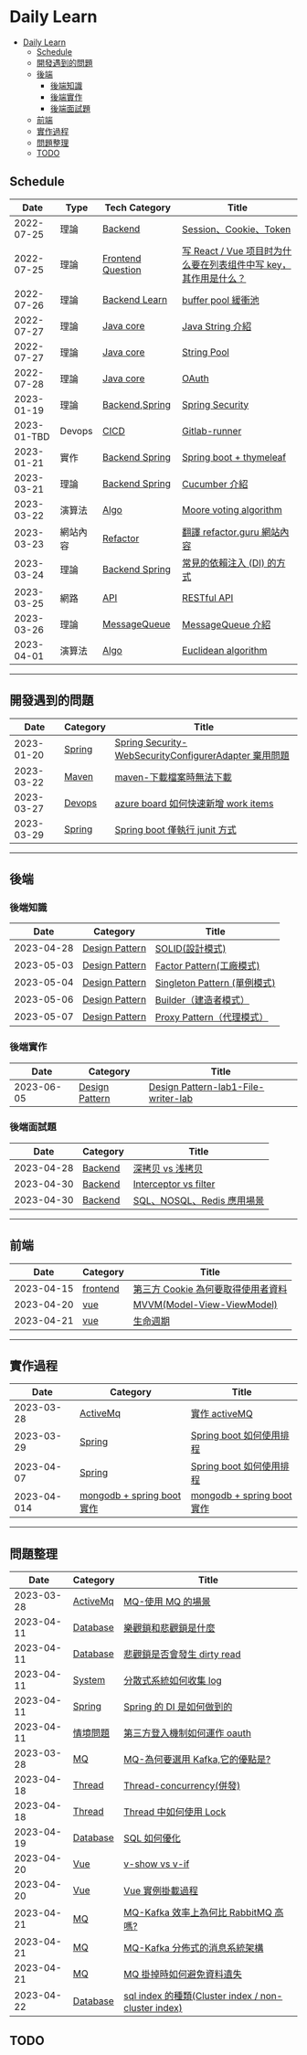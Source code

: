 # Daily Learn

- [Daily Learn](#daily-learn)
  - [Schedule](#schedule)
  - [開發遇到的問題](#開發遇到的問題)
  - [後端](#後端)
    - [後端知識](#後端知識)
    - [後端實作](#後端實作)
    - [後端面試題](#後端面試題)
  - [前端](#前端)
  - [實作過程](#實作過程)
  - [問題整理](#問題整理)
  - [TODO](#todo)

## Schedule

| Date        | Type     | Tech Category                                 | Title                                                                                            |
| ----------- | -------- | --------------------------------------------- | ------------------------------------------------------------------------------------------------ |
| 2022-07-25  | 理論     | [Backend](#Backend)                           | [Session、Cookie、Token](./backend/core/core.md#Session-Cookie-Token)                            |
| 2022-07-25  | 理論     | [Frontend Question](#Frontend)                | [写 React / Vue 项目时为什么要在列表组件中写 key，其作用是什么？](#backend_q_1)                  |
| 2022-07-26  | 理論     | [Backend Learn](#Backend-Learn)               | [buffer pool 緩衝池](./backend/java/core.md#backend_java_core_buffer_pool)                       |
| 2022-07-27  | 理論     | [Java core](./backend/java/core.md)           | [Java String 介紹](./backend/java/core.md#backend_java_core_string_intro)                        |
| 2022-07-27  | 理論     | [Java core](./backend/java/core.md)           | [String Pool](./backend/java/core.md#backend_java_core_string_pool)                              |
| 2022-07-28  | 理論     | [Java core](./backend/java/core.md)           | [OAuth](#OAuth)                                                                                  |
| 2023-01-19  | 理論     | [Backend](#Backend),[Spring](#Spring)         | [Spring Security](#Spring_Security)                                                              |
| 2023-01-TBD | Devops   | [CICD](#CICD)                                 | [Gitlab-runner](#)                                                                               |
| 2023-01-21  | 實作     | [Backend Spring](./backend/java/spring/)      | [Spring boot + thymeleaf](./backend/java/spring/devlog.md#spring-boot-thymeleaf實作)             |
| 2023-03-21  | 理論     | [Backend Spring](./backend/java/spring/)      | [Cucumber 介紹](./backend/java/spring/test/cucumber.md)                                          |
| 2023-03-22  | 演算法   | [Algo](./algo/)                               | [Moore voting algorithm](./algo//algo.md)                                                        |
| 2023-03-23  | 網站內容 | [Refactor](./refactiror/)                     | [翻譯 refactor.guru 網站內容](./book/refactor.md)                                                |
| 2023-03-24  | 理論     | [Backend Spring](./backend/java/spring/)      | [常見的依賴注入 (DI) 的方式](./backend/interview/SpringQuestion.md#q常見的依賴注入-di-的方式)    |
| 2023-03-25  | 網路     | [API](./backend/api/api.md)                   | [RESTful API](./backend/api/api.md#restful-api---representational-state-transfer-表現層狀態轉移) |
| 2023-03-26  | 理論     | [MessageQueue](./backend/mq/message-queue.md) | [MessageQueue 介紹](./backend/mq/message-queue.md)                                               |
| 2023-04-01  | 演算法   | [Algo](./algo/)                               | [Euclidean algorithm](./algo/algo.md#輾轉相除法歐幾里得算法)                                     |

---

## 開發遇到的問題

| Date       | Category          | Title                                                                                                                       |
| ---------- | ----------------- | --------------------------------------------------------------------------------------------------------------------------- |
| 2023-01-20 | [Spring](#spring) | [Spring Security-WebSecurityConfigurerAdapter 棄用問題](backend/java/spring/devlog.md#websecurityconfigureradapter棄用問題) |
| 2023-03-22 | [Maven](#Maven)   | [maven-下載檔案時無法下載](backend/java/spring/maven.md#maven-下載檔案時無法下載)                                           |
| 2023-03-27 | [Devops](#Azure)  | [azure board 如何快速新增 work items](devops/azure/azureDevops.md)                                                          |
| 2023-03-29 | [Spring](#Spring) | [Spring boot 僅執行 junit 方式](backend/java/spring/test/junit.md#spring-boot-僅執行-junit-方式)                            |

---

## 後端

### 後端知識

| Date       | Category                                         | Title                                                                                                  |
| ---------- | ------------------------------------------------ | ------------------------------------------------------------------------------------------------------ |
| 2023-04-28 | [Design Pattern](./system/designPattern/read.md) | [SOLID(設計模式)](./system/designPattern/read.md#design-pattern)                                       |
| 2023-05-03 | [Design Pattern](./system/designPattern/read.md) | [Factor Pattern(工廠模式)](./system/designPattern/creationalPattern/factory.md#factor-pattern工廠模式) |
| 2023-05-04 | [Design Pattern](./system/designPattern/read.md) | [Singleton Pattern (單例模式)](./system/designPattern/creationalPattern/singleton.md)                  |
| 2023-05-06 | [Design Pattern](./system/designPattern/read.md) | [Builder（建造者模式）](./system/designPattern/builderPattern.md)                                      |
| 2023-05-07 | [Design Pattern](./system/designPattern/read.md) | [Proxy Pattern（代理模式）](./system/designPattern/proxyPattern.md)                                    |

### 後端實作

| Date       | Category                                         | Title                                                                                                            |
| ---------- | ------------------------------------------------ | ---------------------------------------------------------------------------------------------------------------- |
| 2023-06-05 | [Design Pattern](./system/designPattern/read.md) | [Design Pattern-lab1-File-writer-lab](https://github.com/FLameSunRisE/design-pattern-learning#1-file-writer-lab) |

### 後端面試題

| Date       | Category              | Title                                                                          |
| ---------- | --------------------- | ------------------------------------------------------------------------------ |
| 2023-04-28 | [Backend](./backend/) | [深拷贝 vs 浅拷贝](./backend/java/javaQuestion.md#q深拷贝-vs-浅拷贝)           |
| 2023-04-30 | [Backend](./backend/) | [Interceptor vs filter](./backend/java/javaQuestion.md#qinterceptor-vs-filter) |
| 2023-04-30 | [Backend](./backend/) | [SQL、NOSQL、Redis 應用場景](./db/question.md#qsqlnosqlredis-應用場景)         |

---

## 前端

| Date       | Category                | Title                                                                                         |
| ---------- | ----------------------- | --------------------------------------------------------------------------------------------- |
| 2023-04-15 | [frontend](./frontend/) | [第三方 Cookie 為何要取得使用者資料](./frontend/basic.md#q第三方-cookie-為何要取得使用者資料) |
| 2023-04-20 | [vue](./frontend/vue/)  | [MVVM(Model-View-ViewModel)](./frontend/vue/core.md#mvvmmodel-view-viewmodel)                 |
| 2023-04-21 | [vue](./frontend/vue/)  | [生命週期](./frontend/vue/core.md#生命週期)                                                   |

---

## 實作過程

| Date        | Category                                            | Title                                                                                    |
| ----------- | --------------------------------------------------- | ---------------------------------------------------------------------------------------- |
| 2023-03-28  | [ActiveMq](./backend/mq/)                           | [實作 activeMQ](./backend/mq/activeMQ.md)                                                |
| 2023-03-29  | [Spring](./backend/java/spring)                     | [Spring boot 如何使用排程](./backend/java/spring/task.md)                                |
| 2023-04-07  | [Spring](./backend/java/spring)                     | [Spring boot 如何使用排程](./backend/java/spring/task.md)                                |
| 2023-04-014 | [mongodb + spring boot 實作](./backend/java/spring) | [mongodb + spring boot 實作](./backend/java/spring/impl/mongodb.md#mongodb--spring-實作) |

---

## 問題整理

| Date       | Category                           | Title                                                                                                                     |
| ---------- | ---------------------------------- | ------------------------------------------------------------------------------------------------------------------------- |
| 2023-03-28 | [ActiveMq](./backend/mq/)          | [MQ-使用 MQ 的場景](./backend/mq/mqQuestion.md#q-使用-mq-的場景)                                                          |
| 2023-04-11 | [Database](./db/)                  | [樂觀鎖和悲觀鎖是什麼](./db/question.md#q樂觀鎖和悲觀鎖是什麼)                                                            |
| 2023-04-11 | [Database](./db/)                  | [悲觀鎖是否會發生 dirty read](./db/question.md#q悲觀鎖是否會發生-dirty-read)                                              |
| 2023-04-11 | [System](./system/)                | [分散式系統如何收集 log](./system/systemQuestion.md#q分散式系統如何收集-log)                                              |
| 2023-04-11 | [Spring](./backend/java/spring/)   | [Spring 的 DI 是如何做到的](./backend/java/spring/springQuestion.md#qspring的di是如何做到的)                              |
| 2023-04-11 | [情境問題](./backend/interview)    | [第三方登入機制如何運作 oauth](./backend/interview/situationQuestion.md#第三方登入機制如何運作oauth)                      |
| 2023-03-28 | [MQ](./backend/mq/)                | [MQ-為何要選用 Kafka,它的優點是?](./backend/mq/mqQuestion.md#q-為何要選用-kafka它的優點是)                                |
| 2023-04-18 | [Thread](./backend/java/thread.md) | [Thread-concurrency(併發)](./backend/java/thread.md#q-thread-concurrency併發)                                             |
| 2023-04-18 | [Thread](./backend/java/thread.md) | [Thread 中如何使用 Lock](./backend/java/thread.md#q-thread-中如何使用-lock)                                               |
| 2023-04-19 | [Database](./db/)                  | [SQL 如何優化](./db/question.md#qsql-如何優化)                                                                            |
| 2023-04-20 | [Vue](./frontend/vue/)             | [v-show vs v-if](./frontend/vue/question.md#qv-show-vs-v-if)                                                              |
| 2023-04-20 | [Vue](./frontend/vue/)             | [Vue 實例掛載過程](./frontend/vue/question.md#q-vue-實例掛載過程)                                                         |
| 2023-04-21 | [MQ](./backend/mq/)                | [MQ-Kafka 效率上為何比 RabbitMQ 高嗎?](./backend/mq/mqQuestion.md#q3kafka效率上為何比rabbitmq高嗎)                        |
| 2023-04-21 | [MQ](./backend/mq/)                | [MQ-Kafka 分佈式的消息系統架構](./backend/mq/mqQuestion.md#q-kafka-分佈式的消息系統架構)                                  |
| 2023-04-21 | [MQ](./backend/mq/)                | [MQ 掛掉時如何避免資料遺失](./backend/mq/MessageQueue.md#mq-掛掉時如何避免資料遺失)                                       |
| 2023-04-22 | [Database](./db/)                  | [sql index 的種類(Cluster index / non-cluster index)](./db/question.md#qsql-index-的種類cluster-index--non-cluster-index) |

## TODO

<!--
#### [GitLab](#gitlab)

##### Gitlab-runner

- docker 指令

  - 查詢現在運行的 container
    `docker ps -a`

  - Remove container

    - Stop all containers
      `docker stop $(docker ps -a -q)`
    - Remove all containers
      `docker rm $(docker ps -a -q)`

  - 移除所有未使用的 Docker 項目
    `docker system prune`

  - remove 所有 image
    `docker rmi $(docker images -a -q)` -->
